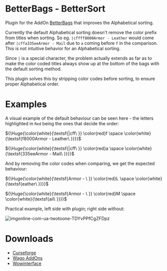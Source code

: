 # BetterBags - BetterSort

Plugin for the AddOn [BetterBags](https://www.curseforge.com/wow/addons/better-bags) that improves the Alphabetical sorting.

Currently the default Alphabetical sorting doesn't remove the color prefix from titles when sorting. So eg. `|cffff8000Armor - Leather` would come after `|cffa335eeArmor - Mail` due to `a` coming before `f` in the comparison. This is not intuitive behavior for an Alphabetical sorting.

Since `|` is a special character, the problem actually extends as far as to make the color coded titles always show up at the bottom of the bags with the default sorting method.

This plugin solves this by stripping color codes before sorting, to ensure proper Alphabetical order.

# Examples

A visual example of the default behaviour can be seen here - the letters highlighted in `Red` being the ones that decide the order:

${\Huge{\color{white}{\textsf{|cff\ \}} \color{red}f \space \color{white}{\textsf{f8000Armor - Leather\ \}}}}$

${\Huge{\color{white}{\textsf{|cff\ \}} \color{red}a \space \color{white}{\textsf{335eeArmor - Mail\ \}}}}$

And by removing the color codes when comparing, we get the expected behaviour:

${\Huge{\color{white}{\textsf{Armor - \ \}} \color{red}L \space \color{white}{\textsf{eather\ \}}}}$

${\Huge{\color{white}{\textsf{Armor - \ \}} \color{red}M \space \color{white}{\textsf{ail\ \}}}}$

Practical example, left side with plugin; right side without:

![imgonline-com-ua-twotoone-TDYvPPfCgZFDpz](https://github.com/Krealle/BetterBags_BetterSort/assets/3404958/8ee41bd0-60ea-40ea-b71f-dca8c2d93330)

# Downloads

- [Curseforge](https://www.curseforge.com/wow/addons/betterbags-bettersort)
- [Wago AddOns](https://addons.wago.io/addons/betterbags-bettersort)
- [Wowinterface](https://www.wowinterface.com/downloads/info26720-BetterBags-BetterSort.html)
